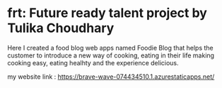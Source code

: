 # frt: Future ready talent project by Tulika Choudhary
Here I created a food blog web apps named  Foodie Blog that helps the customer to introduce a new way of cooking, eating in their life making cooking easy, eating healhty and the experience delicious. 

my website link : https://brave-wave-074434510.1.azurestaticapps.net/
